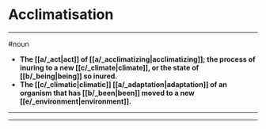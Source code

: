 # Acclimatisation
---
#noun
- **The [[a/_act|act]] of [[a/_acclimatizing|acclimatizing]]; the process of inuring to a new [[c/_climate|climate]], or the state of [[b/_being|being]] so inured.**
- **The [[c/_climatic|climatic]] [[a/_adaptation|adaptation]] of an organism that has [[b/_been|been]] moved to a new [[e/_environment|environment]].**
---
---
